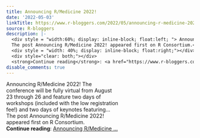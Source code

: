 ```yaml
---
title: Announcing R/Medicine 2022!
date: '2022-05-03'
linkTitle: https://www.r-bloggers.com/2022/05/announcing-r-medicine-2022/
source: R-bloggers
description: |-
  <div style = "width:60%; display: inline-block; float:left; "> Announcing R/Medicine 2022! The conference will be fully virtual from August 23 through 26 and feature two days of workshops (included with the low registration fee!) and two days of keynotes featuring...<br />
  The post Announcing R/Medicine 2022! appeared first on R Consortium.</div>
  <div style = "width: 40%; display: inline-block; float:right;"></div>
  <div style="clear: both;"></div>
  <strong>Continue reading</strong>: <a href="https://www.r-bloggers.com/2022/05/announcing-r-medicine-2022/">Announcing R/Medicine ...
disable_comments: true
---
```

<div style = "width:60%; display: inline-block; float:left; "> Announcing R/Medicine 2022! The conference will be fully virtual from August 23 through 26 and feature two days of workshops (included with the low registration fee!) and two days of keynotes featuring...<br />
The post Announcing R/Medicine 2022! appeared first on R Consortium.</div>
<div style = "width: 40%; display: inline-block; float:right;"></div>
<div style="clear: both;"></div>
<strong>Continue reading</strong>: <a href="https://www.r-bloggers.com/2022/05/announcing-r-medicine-2022/">Announcing R/Medicine ...